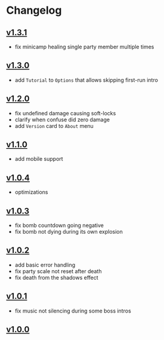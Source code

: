 # Changelog

## [v1.3.1](https://github.com/SweetheartSquad/AGBIC2021-short-rest/compare/v1.3.0...v1.3.1)

- fix minicamp healing single party member multiple times

## [v1.3.0](https://github.com/SweetheartSquad/AGBIC2021-short-rest/compare/v1.2.0...v1.3.0)

- add `Tutorial` to `Options` that allows skipping first-run intro

## [v1.2.0](https://github.com/SweetheartSquad/AGBIC2021-short-rest/compare/v1.1.0...v1.2.0)

- fix undefined damage causing soft-locks
- clarify when confuse did zero damage
- add `Version` card to `About` menu

## [v1.1.0](https://github.com/SweetheartSquad/AGBIC2021-short-rest/compare/v1.0.4...v1.1.0)

- add mobile support

## [v1.0.4](https://github.com/SweetheartSquad/AGBIC2021-short-rest/compare/v1.0.3...v1.0.4)

- optimizations

## [v1.0.3](https://github.com/SweetheartSquad/AGBIC2021-short-rest/compare/v1.0.2...v1.0.3)

- fix bomb countdown going negative
- fix bomb not dying during its own explosion

## [v1.0.2](https://github.com/SweetheartSquad/AGBIC2021-short-rest/compare/v1.0.1...v1.0.2)

- add basic error handling
- fix party scale not reset after death
- fix death from the shadows effect

## [v1.0.1](https://github.com/SweetheartSquad/AGBIC2021-short-rest/compare/v1.0.0...v1.0.1)

- fix music not silencing during some boss intros

## [v1.0.0](https://github.com/SweetheartSquad/AGBIC2021-short-rest/releases/tag/v1.0.0)
